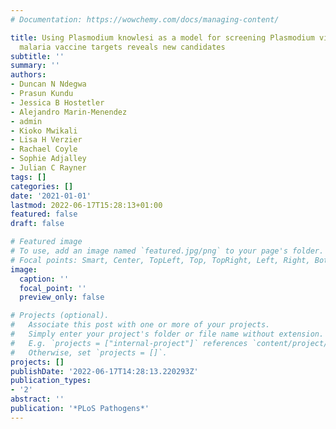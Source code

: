 ```yaml
---
# Documentation: https://wowchemy.com/docs/managing-content/

title: Using Plasmodium knowlesi as a model for screening Plasmodium vivax blood-stage
  malaria vaccine targets reveals new candidates
subtitle: ''
summary: ''
authors:
- Duncan N Ndegwa
- Prasun Kundu
- Jessica B Hostetler
- Alejandro Marin-Menendez
- admin
- Kioko Mwikali
- Lisa H Verzier
- Rachael Coyle
- Sophie Adjalley
- Julian C Rayner
tags: []
categories: []
date: '2021-01-01'
lastmod: 2022-06-17T15:28:13+01:00
featured: false
draft: false

# Featured image
# To use, add an image named `featured.jpg/png` to your page's folder.
# Focal points: Smart, Center, TopLeft, Top, TopRight, Left, Right, BottomLeft, Bottom, BottomRight.
image:
  caption: ''
  focal_point: ''
  preview_only: false

# Projects (optional).
#   Associate this post with one or more of your projects.
#   Simply enter your project's folder or file name without extension.
#   E.g. `projects = ["internal-project"]` references `content/project/deep-learning/index.md`.
#   Otherwise, set `projects = []`.
projects: []
publishDate: '2022-06-17T14:28:13.220293Z'
publication_types:
- '2'
abstract: ''
publication: '*PLoS Pathogens*'
---
```

